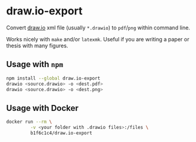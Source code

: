 # draw.io-export

Convert [draw.io](https://app.diagrams.net/) xml file (usually `*.drawio`) to `pdf`/`png` within command line.

Works nicely with `make` and/or `latexmk`. Useful if you are writing a paper or thesis with many figures.

## Usage with `npm`

```bash
npm install --global draw.io-export
drawio <source.drawio> -o <dest.pdf>
drawio <source.drawio> -o <dest.png>
```

## Usage with Docker

```bash
docker run --rm \
         -v <your folder with .drawio files>:/files \
         b1f6c1c4/draw.io-export
```

